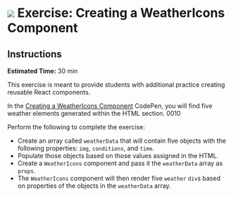 # ![](https://ga-dash.s3.amazonaws.com/production/assets/logo-9f88ae6c9c3871690e33280fcf557f33.png)  Exercise: Creating a WeatherIcons Component

## Instructions

**Estimated Time:** 30 min

This exercise is meant to provide students with additional practice creating reusable React components.

In the [Creating a WeatherIcons Component](https://codepen.io/jkeohan/pen/NLdOwb?editors=) CodePen, you will find five weather elements generated within the HTML section. 0010

Perform the following to complete the exercise: 

- Create an array called `weatherData` that will contain five objects with the following properties: `img`, `conditions`, and `time`.
- Populate those objects based on those values assigned in the HTML.
- Create a `WeatherIcons` component and pass it the `weatherData` array as `props`.
- The `WeatherIcons` component will then render five `weather` `div`s based on properties of the objects in the `weatherData` array.
